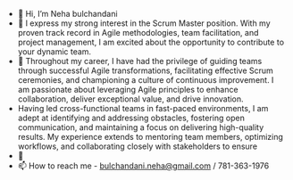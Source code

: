 - 👋 Hi, I’m Neha bulchandani
- 👀 I express my strong interest in the Scrum Master position. With my proven track record in Agile methodologies, team facilitation, and project management, I am excited about the opportunity to contribute to your dynamic team.
- 🌱 Throughout my career, I have had the privilege of guiding teams through successful Agile transformations, facilitating effective Scrum ceremonies, and championing a culture of continuous improvement. I am passionate about leveraging Agile principles to enhance collaboration, deliver exceptional value, and drive innovation.
- Having led cross-functional teams in fast-paced environments, I am adept at identifying and addressing obstacles, fostering open communication, and maintaining a focus on delivering high-quality results. My experience extends to mentoring team members, optimizing workflows, and collaborating closely with stakeholders to ensure
- 💞️ 
- 📫 How to reach me - bulchandani.neha@gmail.com / 781-363-1976

<!---
neha1890/neha1890 is a ✨ special ✨ repository because its `README.md` (this file) appears on your GitHub profile.
You can click the Preview link to take a look at your changes.
--->

